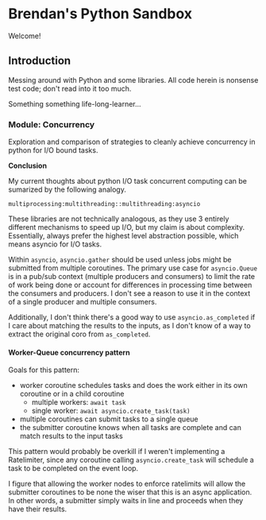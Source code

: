 # Brendan's Python Sandbox

Welcome!

## Introduction

Messing around with Python and some libraries. All code herein is nonsense test code; don't read into it too much.

Something something life-long-learner...

### Module: Concurrency

Exploration and comparison of strategies to cleanly achieve concurrency in python for I/O bound tasks.

**Conclusion**

My current thoughts about python I/O task concurrent computing can be sumarized by the following analogy.

`multiprocessing:multithreading::multithreading:asyncio`

These libraries are not technically analogous, as they use 3 entirely different mechanisms to speed up I/O, but my claim is about complexity. Essentially, always prefer the highest level abstraction possible, which means asyncio for I/O tasks.

Within `asyncio`, `asyncio.gather` should be used unless jobs might be submitted from multiple coroutines. The primary use case for `asyncio.Queue` is in a pub/sub context (multiple producers and consumers) to limit the rate of work being done or account for differences in processing time between the consumers and producers. I don't see a reason to use it in the context of a single producer and multiple consumers.

Additionally, I don't think there's a good way to use `asyncio.as_completed` if I care about matching the results to the inputs, as I don't know of a way to extract the original coro from `as_completed`.

#### Worker-Queue concurrency pattern

Goals for this pattern:

- worker coroutine schedules tasks and does the work either in its own coroutine or in a child coroutine
  - multiple workers: `await task`
  - single worker: `await asyncio.create_task(task)`
- multiple coroutines can submit tasks to a single queue
- the submitter coroutine knows when all tasks are complete and can match results to the input tasks

This pattern would probably be overkill if I weren't implementing a Ratelimiter, since any coroutine calling `asyncio.create_task` will schedule a task to be completed on the event loop.

I figure that allowing the worker nodes to enforce ratelimits will allow the submitter coroutines to be none the wiser that this is an async application. In other words, a submitter simply waits in line and proceeds when they have their results.

